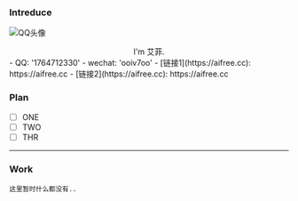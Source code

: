 <script>
  document.querySelector("body > header > h1").innerText='W e l c o m e !';
  document.querySelector("#content > footer > span").innerText='./'
</script>
<style>
#content > p > img{
   display: block;
   width: 150px;
   margin-left: auto;
   margin-right: auto;
   border: 2px solid #000;
   border-radius：5px;
 }
</style>
### Intreduce

 ![QQ头像](https://q1.qlogo.cn/g?b=qq&nk=1764712330&s=640)
 <center>I'm 艾菲.</center>
 - QQ: '1764712330'
 - wechat: 'ooiv7oo'
 - [链接1](https://aifree.cc):  https://aifree.cc
 - [链接2](https://aifree.cc):  https://aifree.cc

### Plan
- [ ] ONE
- [ ] TWO
- [ ] THR

---
### Work


```123
这里暂时什么都没有..
```
